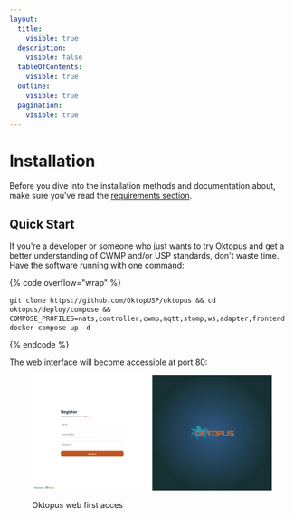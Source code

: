 ```yaml
---
layout:
  title:
    visible: true
  description:
    visible: false
  tableOfContents:
    visible: true
  outline:
    visible: true
  pagination:
    visible: true
---
```


# Installation

Before you dive into the installation methods and documentation about, make sure you've read the [requirements section](../requirements/).

## Quick Start

If you're a developer or someone who just wants to try Oktopus and get a better understanding of CWMP and/or USP standards, don't waste time. Have the software running with one command:

{% code overflow="wrap" %}
```
git clone https://github.com/OktopUSP/oktopus && cd oktopus/deploy/compose && COMPOSE_PROFILES=nats,controller,cwmp,mqtt,stomp,ws,adapter,frontend docker compose up -d
```
{% endcode %}

The web interface will become accessible at port 80:

<figure><img src="../../.gitbook/assets/image.png" alt=""><figcaption><p>Oktopus web first acces</p></figcaption></figure>
